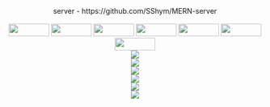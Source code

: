 <div align="center">server - https://github.com/SShym/MERN-server</div><br/>
<div align="center">
    <img src="https://user-images.githubusercontent.com/92689817/232242314-bdc415bc-8a89-449c-bf00-104d6e6f47f6.svg" style="width: 80px; height: 25px;">
    <img src="https://user-images.githubusercontent.com/92689817/232241908-f9f9a942-fffb-4d98-8e67-072d1ccb9687.svg" style="width: 80px; height: 25px;">
    <img src="https://user-images.githubusercontent.com/92689817/232241905-b4da2267-f6df-40fb-a27e-e4f9e3bc4c7e.svg" style="width: 80px; height: 25px;">
    <img src="https://user-images.githubusercontent.com/92689817/232241904-5a47957e-987d-4b3b-a396-fb02b2604739.svg" style="width: 80px; height: 25px;">
    <img src="https://user-images.githubusercontent.com/92689817/232241909-f1e1c230-223a-45bb-a97c-c441be282eb3.svg" style="width: 80px; height: 25px;">
    <img src="https://user-images.githubusercontent.com/92689817/232241906-bcd62d87-9041-4ba5-9044-630053a3bcae.svg" style="width: 80px; height: 25px;">
    <img src="https://user-images.githubusercontent.com/92689817/232343846-0e5b0ba5-89e6-4a90-b659-fc10c45a1fea.jpg" style="width: 80px; height: 25px;">
</div>
<div align="center">
    <img src="https://user-images.githubusercontent.com/92689817/232339804-f9da8582-b92b-47bc-a33a-3ad076218a72.png""><br/>
    <img src="https://user-images.githubusercontent.com/92689817/233416983-00bd6cef-74fd-4370-aa1e-8a72d48455c5.png"><br/>
    <img src="https://user-images.githubusercontent.com/92689817/232339740-44760242-1f39-449a-bb8f-48bf39b28ceb.png"><br/>
    <img src="https://user-images.githubusercontent.com/92689817/232339779-f648e01c-cb59-4ad7-afa0-d354c3213531.png"><br/>
    <img src="https://user-images.githubusercontent.com/92689817/232344043-58f3479b-7a1a-45bb-b0c2-cf03d59edfdd.png"><br/>
    <img src="https://user-images.githubusercontent.com/92689817/232608638-77beab52-2dbb-4f9f-b704-d469c4000c05.png"><br/>
</div>